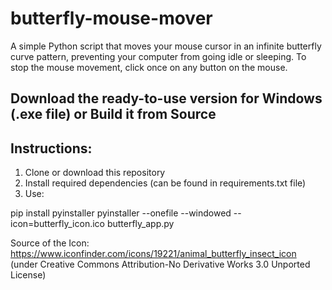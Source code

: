 # butterfly-mouse-mover

A simple Python script that moves your mouse cursor in an infinite butterfly curve pattern, preventing your computer from going idle or sleeping.
To stop the mouse movement, click once on any button on the mouse.


## Download the ready-to-use version for Windows (.exe file) or Build it from Source


## Instructions:
1. Clone or download this repository
2. Install required dependencies (can be found in requirements.txt file)
3. Use:

pip install pyinstaller
pyinstaller --onefile --windowed --icon=butterfly_icon.ico butterfly_app.py



Source of the Icon: https://www.iconfinder.com/icons/19221/animal_butterfly_insect_icon
(under Creative Commons Attribution-No Derivative Works 3.0 Unported License)
